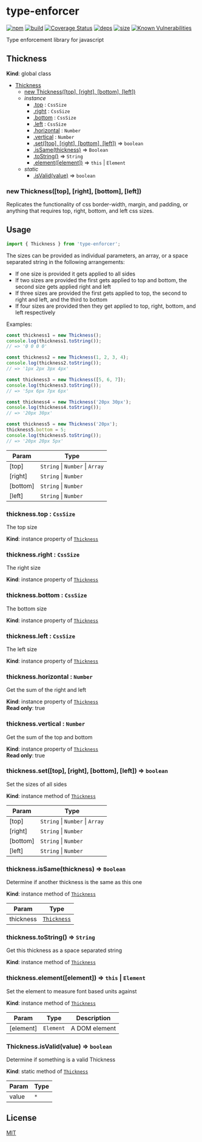 # type-enforcer
[![npm][npm]][npm-url]
[![build][build]][build-url]
[![Coverage Status](https://coveralls.io/repos/github/DarrenPaulWright/type-enforcer/badge.svg?branch=master)](https://coveralls.io/github/DarrenPaulWright/type-enforcer?branch=master)
[![deps][deps]][deps-url]
[![size][size]][size-url]
[![Known Vulnerabilities](https://snyk.io/test/github/DarrenPaulWright/type-enforcer/badge.svg?targetFile=package.json)](https://snyk.io/test/github/DarrenPaulWright/type-enforcer?targetFile=package.json)

Type enforcement library for javascript

<a name="Thickness"></a>

## Thickness
**Kind**: global class  

* [Thickness](#Thickness)
    * [new Thickness([top], [right], [bottom], [left])](#new_Thickness_new)
    * _instance_
        * [.top](#Thickness+top) : <code>CssSize</code>
        * [.right](#Thickness+right) : <code>CssSize</code>
        * [.bottom](#Thickness+bottom) : <code>CssSize</code>
        * [.left](#Thickness+left) : <code>CssSize</code>
        * [.horizontal](#Thickness+horizontal) : <code>Number</code>
        * [.vertical](#Thickness+vertical) : <code>Number</code>
        * [.set([top], [right], [bottom], [left])](#Thickness+set) ⇒ <code>boolean</code>
        * [.isSame(thickness)](#Thickness+isSame) ⇒ <code>Boolean</code>
        * [.toString()](#Thickness+toString) ⇒ <code>String</code>
        * [.element([element])](#Thickness+element) ⇒ <code>this</code> \| <code>Element</code>
    * _static_
        * [.isValid(value)](#Thickness.isValid) ⇒ <code>boolean</code>

<a name="new_Thickness_new"></a>

### new Thickness([top], [right], [bottom], [left])
Replicates the functionality of css border-width, margin, and padding, or anything that requires top, right, bottom, and left css sizes.## Usage``` javascriptimport { Thickness } from 'type-enforcer';```The sizes can be provided as individual parameters, an array, or a space separated string in the following arrangements:- If one size is provided it gets applied to all sides- If two sizes are provided the first gets applied to top and bottom, the second size gets applied right and left- If three sizes are provided the first gets applied to top, the second to right and left, and the third to bottom- If four sizes are provided then they get applied to top, right, bottom, and left respectivelyExamples:``` javascriptconst thickness1 = new Thickness();console.log(thickness1.toString());// => '0 0 0 0'const thickness2 = new Thickness(1, 2, 3, 4);console.log(thickness2.toString());// => '1px 2px 3px 4px'const thickness3 = new Thickness([5, 6, 7]);console.log(thickness3.toString());// => '5px 6px 7px 6px'const thickness4 = new Thickness('20px 30px');console.log(thickness4.toString());// => '20px 30px'const thickness5 = new Thickness('20px');thickness5.bottom = 5;console.log(thickness5.toString());// => '20px 20px 5px'```


| Param | Type |
| --- | --- |
| [top] | <code>String</code> \| <code>Number</code> \| <code>Array</code> | 
| [right] | <code>String</code> \| <code>Number</code> | 
| [bottom] | <code>String</code> \| <code>Number</code> | 
| [left] | <code>String</code> \| <code>Number</code> | 

<a name="Thickness+top"></a>

### thickness.top : <code>CssSize</code>
The top size

**Kind**: instance property of [<code>Thickness</code>](#Thickness)  
<a name="Thickness+right"></a>

### thickness.right : <code>CssSize</code>
The right size

**Kind**: instance property of [<code>Thickness</code>](#Thickness)  
<a name="Thickness+bottom"></a>

### thickness.bottom : <code>CssSize</code>
The bottom size

**Kind**: instance property of [<code>Thickness</code>](#Thickness)  
<a name="Thickness+left"></a>

### thickness.left : <code>CssSize</code>
The left size

**Kind**: instance property of [<code>Thickness</code>](#Thickness)  
<a name="Thickness+horizontal"></a>

### thickness.horizontal : <code>Number</code>
Get the sum of the right and left

**Kind**: instance property of [<code>Thickness</code>](#Thickness)  
**Read only**: true  
<a name="Thickness+vertical"></a>

### thickness.vertical : <code>Number</code>
Get the sum of the top and bottom

**Kind**: instance property of [<code>Thickness</code>](#Thickness)  
**Read only**: true  
<a name="Thickness+set"></a>

### thickness.set([top], [right], [bottom], [left]) ⇒ <code>boolean</code>
Set the sizes of all sides

**Kind**: instance method of [<code>Thickness</code>](#Thickness)  

| Param | Type |
| --- | --- |
| [top] | <code>String</code> \| <code>Number</code> \| <code>Array</code> | 
| [right] | <code>String</code> \| <code>Number</code> | 
| [bottom] | <code>String</code> \| <code>Number</code> | 
| [left] | <code>String</code> \| <code>Number</code> | 

<a name="Thickness+isSame"></a>

### thickness.isSame(thickness) ⇒ <code>Boolean</code>
Determine if another thickness is the same as this one

**Kind**: instance method of [<code>Thickness</code>](#Thickness)  

| Param | Type |
| --- | --- |
| thickness | [<code>Thickness</code>](#Thickness) | 

<a name="Thickness+toString"></a>

### thickness.toString() ⇒ <code>String</code>
Get this thickness as a space separated string

**Kind**: instance method of [<code>Thickness</code>](#Thickness)  
<a name="Thickness+element"></a>

### thickness.element([element]) ⇒ <code>this</code> \| <code>Element</code>
Set the element to measure font based units against

**Kind**: instance method of [<code>Thickness</code>](#Thickness)  

| Param | Type | Description |
| --- | --- | --- |
| [element] | <code>Element</code> | A DOM element |

<a name="Thickness.isValid"></a>

### Thickness.isValid(value) ⇒ <code>boolean</code>
Determine if something is a valid Thickness

**Kind**: static method of [<code>Thickness</code>](#Thickness)  

| Param | Type |
| --- | --- |
| value | <code>\*</code> | 


## License

[MIT](LICENSE.md)

[npm]: https://img.shields.io/npm/v/type-enforcer.svg
[npm-url]: https://npmjs.com/package/type-enforcer
[build]: https://travis-ci.org/DarrenPaulWright/type-enforcer.svg?branch=master
[build-url]: https://travis-ci.org/DarrenPaulWright/type-enforcer
[deps]: https://david-dm.org/darrenpaulwright/type-enforcer.svg
[deps-url]: https://david-dm.org/darrenpaulwright/type-enforcer
[size]: https://packagephobia.now.sh/badge?p=type-enforcer
[size-url]: https://packagephobia.now.sh/result?p=type-enforcer
